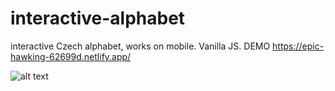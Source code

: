 # interactive-alphabet
interactive Czech alphabet, works on mobile. Vanilla JS.
DEMO https://epic-hawking-62699d.netlify.app/

![alt text](https://d33wubrfki0l68.cloudfront.net/61d17c1608a8260007dcd08a/screenshot_2022-01-02-10-19-07-0000.png)
